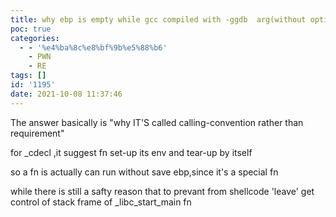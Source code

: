 ```yaml
---
title: why ebp is empty while gcc compiled with -ggdb  arg(without optimization)
poc: true
categories:
  - - '%e4%ba%8c%e8%bf%9b%e5%88%b6'
    - PWN
    - RE
tags: []
id: '1195'
date: 2021-10-08 11:37:46
---
```


The answer basically is "why IT'S called calling-convention rather than requirement"

for \_cdecl ,it suggest fn set-up its env and tear-up by itself

so a fn is actually can run without save ebp,since it's a special fn

while there is still a safty reason that to prevant from shellcode 'leave' get control of stack frame of \_libc\_start\_main fn